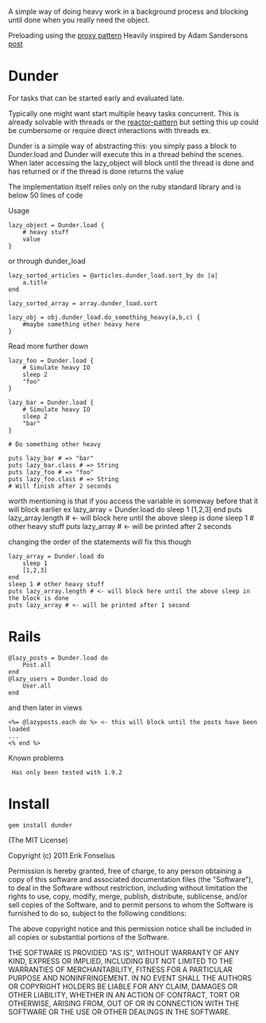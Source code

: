 A simple way of doing heavy work in a background process and blocking until done when you really need the object.

Preloading using the [proxy pattern](http://sourcemaking.com/design_patterns/proxy)
Heavily inspired by Adam Sandersons [post](http://endofline.wordpress.com/2011/01/18/ruby-standard-library-delegator/)

Dunder
=========================
For tasks that can be started early and evaluated late.

Typically one might want start multiple heavy tasks concurrent.
This is already solvable with threads or the [reactor-pattern](http://rubyeventmachine.com/) but setting this up could be cumbersome or require direct interactions with threads ex.

Dunder is a simple way of abstracting this:
you simply pass a block to Dunder.load and Dunder will execute this in a thread behind the scenes.
When later accessing the lazy_object will block until the thread is done and has returned or if the thread is done returns the value

The implementation itself relies only on the ruby standard library and is below 50 lines of code

Usage

	lazy_object = Dunder.load {
		# heavy stuff
		value
	}

or through dunder_load
	
	lazy_sorted_articles = @articles.dunder_load.sort_by do |a|
		a.title
	end
	
	lazy_sorted_array = array.dunder_load.sort
	
	lazy_obj = obj.dunder_load.do_something_heavy(a,b,c) {
		#maybe something other heavy here
	}
	
Read more further down
	
	lazy_foo = Dunder.load {
		# Simulate heavy IO
		sleep 2
		"foo" 
	}
	
	lazy_bar = Dunder.load {
		# Simulate heavy IO
		sleep 2
		"bar" 
	}
	
	# Do something other heavy

	puts lazy_bar # => "bar"
	puts lazy_bar.class # => String
	puts lazy_foo # => "foo"
	puts lazy_foo.class # => String
	# Will finish after 2 seconds

worth mentioning is that if you access the variable in someway before that it will block earlier
ex
	lazy_array = Dunder.load do
		sleep 1
		[1,2,3]
	end
	puts lazy_array.length # <- will block here until the above sleep is done
	sleep 1 # other heavy stuff
	puts lazy_array # <- will be printed after 2 seconds
	
changing the order of the statements will fix this though

	lazy_array = Dunder.load do
		sleep 1
		[1,2,3]
	end
	sleep 1 # other heavy stuff
	puts lazy_array.length # <- will block here until the above sleep in the block is done
	puts lazy_array # <- will be printed after 1 second
	
	
Rails
====================

	@lazy_posts = Dunder.load do
		Post.all
	end
	@lazy_users = Dunder.load do
		User.all
	end
	
and then later in views

	<%= @lazyposts.each do %> <- this will block until the posts have been loaded
	...
	<% end %>
	

Known problems

	 Has only been tested with 1.9.2
	
Install
=======
    gem install dunder


(The MIT License)

Copyright (c) 2011 Erik Fonselius

Permission is hereby granted, free of charge, to any person obtaining
a copy of this software and associated documentation files (the
"Software"), to deal in the Software without restriction, including
without limitation the rights to use, copy, modify, merge, publish,
distribute, sublicense, and/or sell copies of the Software, and to
permit persons to whom the Software is furnished to do so, subject to
the following conditions:

The above copyright notice and this permission notice shall be
included in all copies or substantial portions of the Software.

THE SOFTWARE IS PROVIDED "AS IS", WITHOUT WARRANTY OF ANY KIND,
EXPRESS OR IMPLIED, INCLUDING BUT NOT LIMITED TO THE WARRANTIES OF
MERCHANTABILITY, FITNESS FOR A PARTICULAR PURPOSE AND NONINFRINGEMENT.
IN NO EVENT SHALL THE AUTHORS OR COPYRIGHT HOLDERS BE LIABLE FOR ANY
CLAIM, DAMAGES OR OTHER LIABILITY, WHETHER IN AN ACTION OF CONTRACT,
TORT OR OTHERWISE, ARISING FROM, OUT OF OR IN CONNECTION WITH THE
SOFTWARE OR THE USE OR OTHER DEALINGS IN THE SOFTWARE.